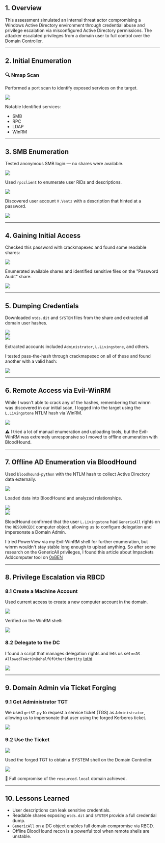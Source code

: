 ## 1. Overview

This assessment simulated an internal threat actor compromising a Windows Active Directory environment through credential abuse and privilege escalation via misconfigured Active Directory permissions. The attacker escalated privileges from a domain user to full control over the Domain Controller.

---

## 2. Initial Enumeration

### 🔍 Nmap Scan

Performed a port scan to identify exposed services on the target.

![](.github/screenshots/screenshot1.png)

Notable Identified services:

- SMB  
- RPC  
- LDAP  
- WinRM

---

## 3. SMB Enumeration

Tested anonymous SMB login — no shares were available.

![](.github/screenshots/screenshot2.png)

Used `rpcclient` to enumerate user RIDs and descriptions.

![](.github/screenshots/screenshot3.png)

Discovered user account `V.Ventz` with a description that hinted at a password.

![](.github/screenshots/screenshot4.png)

---

## 4. Gaining Initial Access

Checked this password with crackmapexec and found some readable shares:

![](.github/screenshots/screenshot5.png)

Enumerated available shares and identified sensitive files on the "Password Audit" share.

![](.github/screenshots/screenshot6.png)

---

## 5. Dumping Credentials

Downloaded `ntds.dit` and `SYSTEM` files from the share and extracted all domain user hashes.

![](.github/screenshots/screenshot7.png)  
![](.github/screenshots/screenshot8.png)

Extracted accounts included `Administrator`, `L.Livingstone`, and others.

I tested pass-the-hash through crackmapexec on all of these and found another with a valid hash:

![](.github/screenshots/screenshot9.png)

---

## 6. Remote Access via Evil-WinRM

While I wasn't able to crack any of the hashes, remembering that winrm was discovered in our initial scan, I logged into the target using the `L.Livingstone` NTLM hash via WinRM.

![](.github/screenshots/screenshot10.png)

⚠️ I tried a lot of manual enumeration and uploading tools, but the Evil-WinRM was extremely unresponsive so I moved to offline enumeration with BloodHound.

---

## 7. Offline AD Enumeration via BloodHound

Used `bloodhound-python` with the NTLM hash to collect Active Directory data externally.

![](.github/screenshots/screenshot11.png)

Loaded data into BloodHound and analyzed relationships.

![](.github/screenshots/screenshot12.png)  
![](.github/screenshots/screenshot13.png)

BloodHound confirmed that the user `L.Livingstone` had `GenericAll` rights on the `RESOURCEDC` computer object, allowing us to configure delegation and impersonate a Domain Admin.

I tried PowerView via my Evil-WinRM shell for further enumeration, but winrm wouldn't stay stable long enough to upload anything. So after some research on the GenericAll privileges, I found this article about Impackets Addcomputer tool on [0xBEN](https://notes.benheater.com/books/active-directory/page/impacket-addcomputer)

---

## 8. Privilege Escalation via RBCD

### 8.1 Create a Machine Account

Used current access to create a new computer account in the domain.

![](.github/screenshots/screenshot14.png)  

Verified on the WinRM shell:

![](.github/screenshots/screenshot15.png)

### 8.2 Delegate to the DC

I found a script that manages delegation rights and lets us set `msDS-AllowedToActOnBehalfOfOtherIdentity` [tothi](https://raw.githubusercontent.com/tothi/rbcd-attack/master/rbcd.py)

![](.github/screenshots/screenshot16.png)

---

## 9. Domain Admin via Ticket Forging

### 9.1 Get Administrator TGT

We used `getST.py` to request a service ticket (TGS) as `Administrator`, allowing us to impersonate that user using the forged Kerberos ticket.

![](.github/screenshots/screenshot17.png)

### 9.2 Use the Ticket

![](.github/screenshots/screenshot18.png)

Used the forged TGT to obtain a SYSTEM shell on the Domain Controller.

![](.github/screenshots/screenshot19.png)

🎉 Full compromise of the `resourced.local` domain achieved.

---

## 10. Lessons Learned

- User descriptions can leak sensitive credentials.  
- Readable shares exposing `ntds.dit` and `SYSTEM` provide a full credential dump.  
- `GenericAll` on a DC object enables full domain compromise via RBCD.  
- Offline BloodHound recon is a powerful tool when remote shells are unstable.
